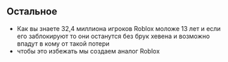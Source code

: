 ## Остальное

- Как вы знаете 32,4 миллиона игроков Roblox моложе 13 лет и если его заблокируют то они останутся без брук хевена и возможно впадут в кому от такой потери
- чтобы это избежать мы создаем аналог Roblox